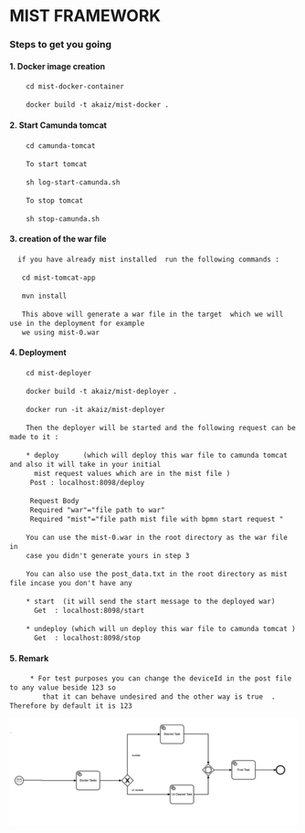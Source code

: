 # MIST FRAMEWORK

### Steps to get you going

#### 1. Docker image creation

        cd mist-docker-container

        docker build -t akaiz/mist-docker .

#### 2. Start Camunda tomcat

        cd camunda-tomcat

        To start tomcat

        sh log-start-camunda.sh  

        To stop tomcat

        sh stop-camunda.sh  

#### 3. creation of the war file
      if you have already mist installed  run the following commands :

       cd mist-tomcat-app

       mvn install

       This above will generate a war file in the target  which we will use in the deployment for example
       we using mist-0.war

#### 4. Deployment
        cd mist-deployer

        docker build -t akaiz/mist-deployer .

        docker run -it akaiz/mist-deployer

        Then the deployer will be started and the following request can be made to it :

        * deploy      (which will deploy this war file to camunda tomcat and also it will take in your initial
          mist request values which are in the mist file )
         Post : localhost:8098/deploy

         Request Body  
         Required "war"="file path to war"
         Required "mist"="file path mist file with bpmn start request "

        You can use the mist-0.war in the root directory as the war file in
        case you didn't generate yours in step 3

        You can also use the post_data.txt in the root directory as mist file incase you don't have any

        * start  (it will send the start message to the deployed war)  
          Get  : localhost:8098/start

        * undeploy (which will un deploy this war file to camunda tomcat )
          Get  : localhost:8098/stop

#### 5.   Remark
         * For test purposes you can change the deviceId in the post file to any value beside 123 so
            that it can behave undesired and the other way is true  . Therefore by default it is 123


![alt text](bpmn.png)

